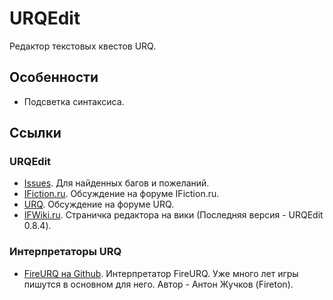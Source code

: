 # URQEdit
Редактор текстовых квестов URQ.

## Особенности
* Подсветка синтаксиса.

## Ссылки

### URQEdit
* [Issues](https://github.com/devapromix-ifiction/urq-edit/issues). Для найденных багов и пожеланий.
* [IFiction.ru](http://forum.ifiction.ru/viewtopic.php?pid=37010). Обсуждение на форуме IFiction.ru.
* [URQ](http://urq.borda.ru/?1-0-0-00000432-000-0-0-1381164678). Обсуждение на форуме URQ.
* [IFWiki.ru](https://ifwiki.ru/URQEdit). Страничка редактора на вики (Последняя версия - URQEdit 0.8.4).

### Интерпретаторы URQ
* [FireURQ на Github](https://github.com/fireton/fireurq). Интерпретатор FireURQ. Уже много лет игры пишутся в основном для него. Автор - Антон Жучков (Fireton). 




